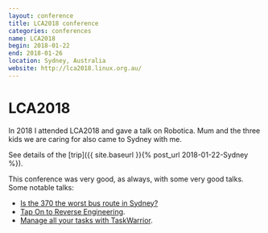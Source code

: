 ```yaml
---
layout: conference
title: LCA2018 conference
categories: conferences
name: LCA2018
begin: 2018-01-22
end: 2018-01-26
location: Sydney, Australia
website: http://lca2018.linux.org.au/
---
```


LCA2018
=======

In 2018 I attended LCA2018 and gave a talk on Robotica. Mum and the three
kids we are caring for also came to Sydney with me.

See details of the [trip]({{ site.baseurl }}{% post_url 2018-01-22-Sydney %}).

This conference was very good, as always, with some very good talks. Some
notable talks:

* [Is the 370 the worst bus route in Sydney?](https://www.youtube.com/watch?v=O7jqU39wvKk)
* [Tap On to Reverse Engineering](https://www.youtube.com/watch?v=qVvNdfKRw7M).
* [Manage all your tasks with TaskWarrior](https://www.youtube.com/watch?v=zl68asL9jZA).
